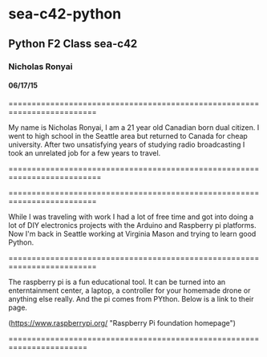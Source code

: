# sea-c42-python
## Python F2 Class sea-c42
### Nicholas Ronyai
#### 06/17/15
=========================================================================

My name is Nicholas Ronyai, I am a 21 year old Canadian born dual citizen. I went to high school in the Seattle area but returned to Canada for cheap university. After two unsatisfying years of studying radio broadcasting I took an unrelated job for a few years to travel.

==========================================================================

=========================================================================

While I was traveling with work I had a lot of free time and got into doing a lot of DIY electronics projects with the Arduino and Raspberry pi platforms. Now I'm back in Seattle working at Virginia Mason and trying to learn good Python.

=========================================================================

The raspberry pi is a fun educational tool. It can be turned into an enterntainment center, a laptop, a controller for your homemade drone or anything else really. And the pi comes from PYthon. Below is a link to their page.

(https://www.raspberrypi.org/ "Raspberry Pi foundation homepage")

=======================================================================
